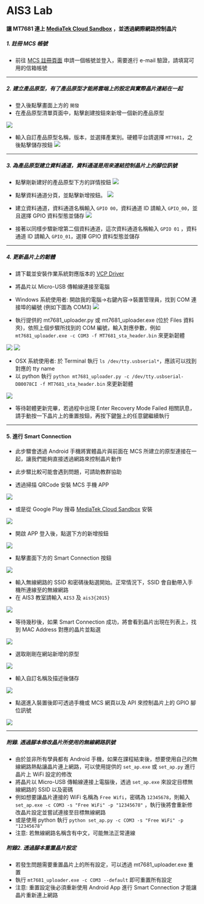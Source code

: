 # AIS3 Lab

#### 讓 MT7681 連上 [MediaTek Cloud Sandbox](https://mcs.mediatek.com/oauth/zh-TW/signup) ，並透過網際網路控制晶片
##### 1. 註冊 MCS 帳號
- 前往 [MCS 註冊頁面](https://mcs.mediatek.com/oauth/en/signup) 申請一個帳號並登入，需要進行 e-mail 驗證，請填寫可用的信箱帳號

---

##### 2. 建立產品原型，有了產品原型才能將雲端上的設定與實際晶片連結在一起
- 登入後點擊畫面上方的 `開發`
- 在產品原型清單頁面中，點擊創建按鈕來新增一個新的產品原型

![](https://img.mediatek.com/1500/mtk.linkit/mcs-resources/zh-TW/2.8.5/LinkIt_Connect/img_linkitconnect7681_01.png)

- 輸入自訂產品原型名稱，版本，並選擇產業別。硬體平台請選擇 `MT7681`，之後點擊儲存按鈕
![](https://img.mediatek.com/1500/mtk.linkit/mcs-resources/zh-TW/2.8.5/LinkIt_Connect/img_linkitconnect7681_02.png)

---

##### 3. 為產品原型建立資料通道，資料通道是用來連結控制晶片上的腳位訊號
- 點擊剛新建好的產品原型下方的詳情按鈕
![](https://img.mediatek.com/1500/mtk.linkit/mcs-resources/zh-TW/2.8.5/LinkIt_Connect/img_linkitconnect7681_03.png)

- 點擊資料通道分頁，並點擊新增按鈕。
![](https://img.mediatek.com/1500/mtk.linkit/mcs-resources/zh-TW/2.8.5/LinkIt_Connect/img_linkitconnect7681_05.png)

- 建立資料通道，資料通道名稱輸入 `GPIO 00`，資料通道 ID 請輸入 `GPIO_00`，並且選擇 GPIO 資料型態並儲存
![](https://img.mediatek.com/1500/mtk.linkit/mcs-resources/zh-TW/2.8.5/LinkIt_Connect/img_linkitconnect7681_06.png)

- 接著以同樣步驟新增第二個資料通道，這次資料通道名稱輸入 `GPIO 01` ，資料通道 ID 請輸入 `GPIO_01`，選擇 GPIO 資料型態並儲存

---

##### 4. 更新晶片上的韌體
- 請下載並安裝作業系統對應版本的 [VCP Driver](http://www.ftdichip.com/Drivers/VCP.htm)

- 將晶片以 Micro-USB 傳輸線連接至電腦
 
- Windows 系統使用者: 開啟我的電腦->右鍵內容->裝置管理員，找到 COM 連接埠的編號 (例如下圖為 COM3)
![](http://i.imgur.com/e3gd0kW.png)

- 執行提供的 mt7681_uploader.py 或 mt7681_uploader.exe (位於 Files 資料夾)，依照上個步驟所找到的 COM 編號，輸入對應參數，例如 `mt7681_uploader.exe -c COM3 -f MT7681_sta_header.bin` 來更新韌體

![](http://i.imgur.com/JdAGs4J.png)
![](http://i.imgur.com/hpMdBDo.png)



- OSX 系統使用者: 於 Terminal 執行 `ls /dev/tty.usbserial*`，應該可以找到對應的 tty name
- 以 python 執行 `python mt7681_uploader.py -c /dev/tty.usbserial-DB0078CI -f MT7681_sta_header.bin` 來更新韌體

![](http://i.imgur.com/L0d0HFv.png)

- 等待韌體更新完畢，若過程中出現 Enter Recovery Mode Failed 相關訊息，請手動按一下晶片上的重置按鈕，再按下鍵盤上的任意鍵繼續執行

---

#### 5. 進行 Smart Connection
- 此步驟會透過 Android 手機將實體晶片與前面在 MCS 所建立的原型連接在一起，讓我們能夠直接透過網路來控制晶片動作

- 此步驟比較可能會遇到問題，可請助教群協助

- 透過掃描 QRCode 安裝 MCS 手機 APP

![](https://img.mediatek.com/1500/mtk.linkit/mcs-resources/zh-TW/2.8.5/LinkIt_Connect/img_linkitconnect7681_00.png)

- 或是從 Google Play 搜尋 [MediaTek Cloud Sandbox](https://play.google.com/store/apps/details?id=com.mediatek.iotcloud&hl=zh_TW) 安裝

![](http://i.imgur.com/LT9HwNW.png)

- 開啟 APP 登入後，點選下方的新增按鈕

![](https://img.mediatek.com/1500/mtk.linkit/mcs-resources/zh-TW/2.8.5/LinkIt_Connect/img_linkitconnect7681_09.png)

- 點擊畫面下方的 Smart Connection 按鈕

![](https://img.mediatek.com/1500/mtk.linkit/mcs-resources/zh-TW/2.8.5/LinkIt_Connect/img_linkitconnect7681_10.png)

- 輸入無線網路的 SSID 和密碼後點選開始。正常情況下，SSID 會自動帶入手機所連線至的無線網路
- 在 AIS3 教室請輸入 `AIS3` 及 `ais3{2015}`

![](https://img.mediatek.com/1500/mtk.linkit/mcs-resources/zh-TW/2.8.5/LinkIt_Connect/img_linkitconnect7681_11.png)

- 等待幾秒後，如果 Smart Connection 成功，將會看到晶片出現在列表上，找到 MAC Address 對應的晶片並點選

![](https://img.mediatek.com/1500/mtk.linkit/mcs-resources/zh-TW/2.8.5/LinkIt_Connect/img_linkitconnect7681_13.png)

- 選取剛剛在網站新增的原型

![](https://img.mediatek.com/1500/mtk.linkit/mcs-resources/zh-TW/2.8.5/LinkIt_Connect/img_linkitconnect7681_14.png)

- 輸入自訂名稱及描述後儲存

![](https://img.mediatek.com/1500/mtk.linkit/mcs-resources/zh-TW/2.8.5/LinkIt_Connect/img_linkitconnect7681_15.png)

- 點選進入裝置後即可透過手機或 MCS 網頁以及 API 來控制晶片上的 GPIO 腳位訊號

![](https://img.mediatek.com/1500/mtk.linkit/mcs-resources/zh-TW/2.8.5/LinkIt_Connect/img_linkitconnect7681_22.png)


---


##### 附錄. 透過腳本修改晶片所使用的無線網路訊號

- 由於並非所有學員都有 Android 手機，如果在課程結束後，想要使用自己的無線網路熱點讓晶片連上網路，可以使用提供的 `set_ap.exe` 或 `set_ap.py` 進行晶片上 WiFi 設定的修改
- 將晶片以 Micro-USB 傳輸線連接上電腦後，透過 `set_ap.exe` 來設定目標無線網路的 SSID 以及密碼
- 例如想要讓晶片連接的 WiFi 名稱為 `Free Wifi`，密碼為 `12345678`，則輸入 `set_ap.exe -c COM3 -s "Free WiFi" -p "12345678"` ，執行後將會重新修改晶片設定並嘗試連接至目標無線網路
- 或是使用 python 執行 `python set_ap.py -c COM3 -s "Free WiFi" -p "12345678"`
- 注意: 若無線網路名稱含有中文，可能無法正常連線

##### 附錄2. 透過腳本重置晶片設定

- 若發生問題需要重置晶片上的所有設定，可以透過 mt7681_uploader.exe 重置
- 執行 `mt7681_uploader.exe -c COM3 --default` 即可重置所有設定
- 注意: 重置設定後必須重新使用 Android App 進行 Smart Connection 才能讓晶片重新連上網路
